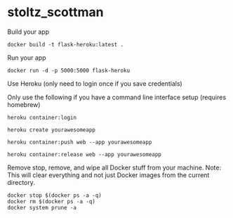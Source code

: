 # stoltz_scottman


Build your app
```
docker build -t flask-heroku:latest .
```

Run your app
```
docker run -d -p 5000:5000 flask-heroku
```

Use Heroku (only need to login once if you save credentials)

Only use the following if you have a command line interface setup (requires homebrew)
```
heroku container:login

heroku create yourawesomeapp

heroku container:push web --app yourawesomeapp

heroku container:release web --app yourawesomeapp
```

Remove stop, remove, and wipe all Docker stuff from your machine. Note: This will clear everything and not just Docker images from the current directory.
```
docker stop $(docker ps -a -q)
docker rm $(docker ps -a -q)
docker system prune -a
```